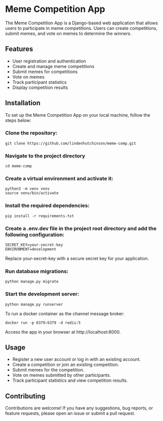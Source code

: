 # Meme Competition App

The Meme Competition App is a Django-based web application that allows users to participate in meme competitions. Users can create competitions, submit memes, and vote on memes to determine the winners.

## Features

- User registration and authentication
- Create and manage meme competitions
- Submit memes for competitions
- Vote on memes
- Track participant statistics
- Display competition results

## Installation

To set up the Meme Competition App on your local machine, follow the steps below:

### Clone the repository:

    git clone https://github.com/lindenhutchinson/meme-comp.git


### Navigate to the project directory

    cd meme-comp

### Create a virtual environment and activate it:

    python3 -m venv venv
    source venv/bin/activate

### Install the required dependencies:

    pip install -r requirements.txt

### Create a .env.dev file in the project root directory and add the following configuration:

    SECRET_KEY=your-secret-key
    ENVIRONMENT=development

Replace your-secret-key with a secure secret key for your application.

### Run database migrations:

    python manage.py migrate

### Start the development server:

    python manage.py runserver

To run a docker container as the channel message broker:

    docker run -p 6379:6379 -d redis:5

Access the app in your browser at http://localhost:8000.

## Usage

- Register a new user account or log in with an existing account.
- Create a competition or join an existing competition.
- Submit memes for the competition.
- Vote on memes submitted by other participants.
- Track participant statistics and view competition results.

## Contributing

Contributions are welcome! If you have any suggestions, bug reports, or feature requests, please open an issue or submit a pull request.
